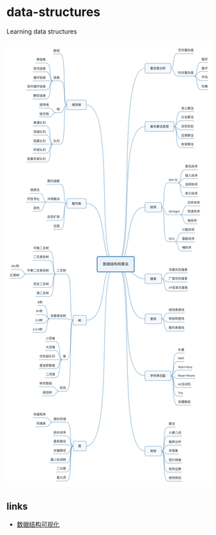 # data-structures
Learning data structures

![](./images/MindManager.jpg)

## links

- [数据结构可视化](https://visualgo.net/zh)
